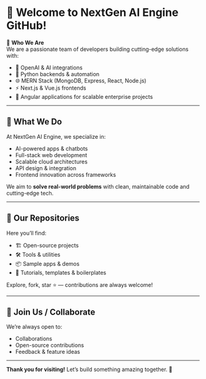 # 🌟 Welcome to NextGen AI Engine GitHub!

🚀 **Who We Are**  
We are a passionate team of developers building cutting-edge solutions with:
- 🤖 OpenAI & AI integrations
- 🐍 Python backends & automation
- 🌐 MERN Stack (MongoDB, Express, React, Node.js)
- ⚡ Next.js & Vue.js frontends
- 🔗 Angular applications for scalable enterprise projects

---

## 💼 What We Do
At NextGen AI Engine, we specialize in:
- AI-powered apps & chatbots  
- Full-stack web development  
- Scalable cloud architectures  
- API design & integration  
- Frontend innovation across frameworks

We aim to **solve real-world problems** with clean, maintainable code and cutting-edge tech.

---

## 📂 Our Repositories
Here you’ll find:
- 🏗️ Open-source projects  
- 🛠️ Tools & utilities  
- 📦 Sample apps & demos  
- 📝 Tutorials, templates & boilerplates

Explore, fork, star ⭐ — contributions are always welcome!

---

## 🤝 Join Us / Collaborate
We’re always open to:
- Collaborations  
- Open-source contributions  
- Feedback & feature ideas

---
**Thank you for visiting!** Let’s build something amazing together. 🚀
